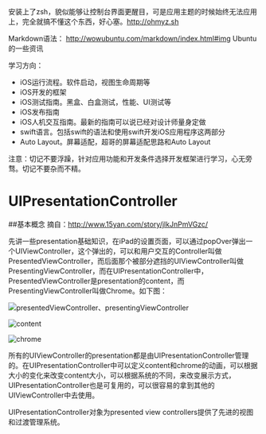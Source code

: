 安装上了zsh，貌似能够让控制台界面更醒目，可是应用主题的时候始终无法应用上，完全就搞不懂这个东西，好心塞。http://ohmyz.sh

Markdown语法： http://wowubuntu.com/markdown/index.html#img Ubuntu的一些资讯

学习方向：

* iOS运行流程。软件启动，视图生命周期等
* iOS开发的框架
* iOS测试指南。黑盒、白盒测试，性能、UI测试等
* iOS发布指南
* iOS人机交互指南。最新的指南可以说已经对设计师量身定做
* swift语言。包括swift的语法和使用swift开发iOS应用程序这两部分
* Auto Layout。屏幕适配，超哥的屏幕适配思路和Auto Layout

注意：切记不要浮躁，针对应用功能和开发条件选择开发框架进行学习，心无旁骛。切记不要杂而不精。

UIPresentationController
=
##基本概念
摘自：<http://www.15yan.com/story/jlkJnPmVGzc/>
>
先讲一些presentation基础知识，在iPad的设置页面，可以通过popOver弹出一个UIViewController，这个弹出的，可以和用户交互的Controller叫做PresentedViewController，而后面那个被部分遮挡的UIViewController叫做PresentingViewController，而在UIPresentationController中，PresentedViewController是presentation的content，而PresentingViewController叫做Chrome。如下图：

![presentedViewController、presentingViewController](http://ob7zbqpa6.qnssl.com/kg9l1xv6wlvuxs18us31vzsjhztrtc2l.jpg!content)

![content](http://ob7zbqpa6.qnssl.com/0s89tcp3kin0memvexrxu14mc8mesrs4.jpg!content)

![chrome](http://ob7zbqpa6.qnssl.com/2f6ofboq6xrq53drt9x1bjioy1hohob7.jpg!content)

所有的UIViewController的presentation都是由UIPresentationController管理的。在UIPresentationController中可以定义content和chrome的动画，可以根据大小的变化来改变content大小，可以根据系统的不同，来改变展示方式，UIPresentationController也是可复用的，可以很容易的拿到其他的UIViewController中去使用。
>

UIPresentationController对象为presented view controllers提供了先进的视图和过渡管理系统。
